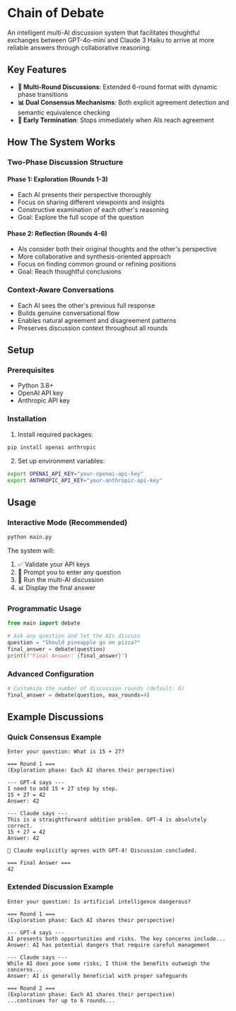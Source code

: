 # Chain of Debate

An intelligent multi-AI discussion system that facilitates thoughtful exchanges between GPT-4o-mini and Claude 3 Haiku to arrive at more reliable answers through collaborative reasoning.

## Key Features

- **🔄 Multi-Round Discussions**: Extended 6-round format with dynamic phase transitions
- **📊 Dual Consensus Mechanisms**: Both explicit agreement detection and semantic equivalence checking
- **🔄 Early Termination**: Stops immediately when AIs reach agreement

## How The System Works

### **Two-Phase Discussion Structure**

#### **Phase 1: Exploration (Rounds 1-3)**
- Each AI presents their perspective thoroughly
- Focus on sharing different viewpoints and insights
- Constructive examination of each other's reasoning
- Goal: Explore the full scope of the question

#### **Phase 2: Reflection (Rounds 4-6)**
- AIs consider both their original thoughts and the other's perspective
- More collaborative and synthesis-oriented approach
- Focus on finding common ground or refining positions
- Goal: Reach thoughtful conclusions

### **Context-Aware Conversations**

- Each AI sees the other's previous full response
- Builds genuine conversational flow
- Enables natural agreement and disagreement patterns
- Preserves discussion context throughout all rounds

## Setup

### Prerequisites

- Python 3.8+
- OpenAI API key
- Anthropic API key

### Installation

1. Install required packages:
```bash
pip install openai anthropic
```

2. Set up environment variables:
```bash
export OPENAI_API_KEY="your-openai-api-key"
export ANTHROPIC_API_KEY="your-anthropic-api-key"
```

## Usage

### Interactive Mode (Recommended)

```bash
python main.py
```

The system will:
1. ✅ Validate your API keys
2. 📝 Prompt you to enter any question
3. 🤖 Run the multi-AI discussion
4. 📊 Display the final answer

### Programmatic Usage

```python
from main import debate

# Ask any question and let the AIs discuss
question = "Should pineapple go on pizza?"
final_answer = debate(question)
print(f"Final Answer: {final_answer}")
```

### Advanced Configuration

```python
# Customize the number of discussion rounds (default: 6)
final_answer = debate(question, max_rounds=4)
```

## Example Discussions

### **Quick Consensus Example**
```
Enter your question: What is 15 + 27?

=== Round 1 ===
(Exploration phase: Each AI shares their perspective)

--- GPT-4 says ---
I need to add 15 + 27 step by step.
15 + 27 = 42
Answer: 42

--- Claude says ---
This is a straightforward addition problem. GPT-4 is absolutely correct.
15 + 27 = 42
Answer: 42

🤝 Claude explicitly agrees with GPT-4! Discussion concluded.

=== Final Answer ===
42
```

### **Extended Discussion Example**
```
Enter your question: Is artificial intelligence dangerous?

=== Round 1 ===
(Exploration phase: Each AI shares their perspective)

--- GPT-4 says ---
AI presents both opportunities and risks. The key concerns include...
Answer: AI has potential dangers that require careful management

--- Claude says ---
While AI does pose some risks, I think the benefits outweigh the concerns...
Answer: AI is generally beneficial with proper safeguards

=== Round 2 ===
(Exploration phase: Each AI shares their perspective)
...continues for up to 6 rounds...
```
